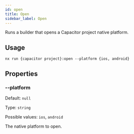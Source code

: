 ```yaml
---
id: open
title: Open
sidebar_label: Open
---
```


Runs a builder that opens a Capacitor project native platform.

## Usage

```
nx run {capacitor project}:open --platform {ios, android}
```

## Properties

### --platform

Default: `null`

Type: `string`

Possible values: `ios`, `android`

The native platform to open.
